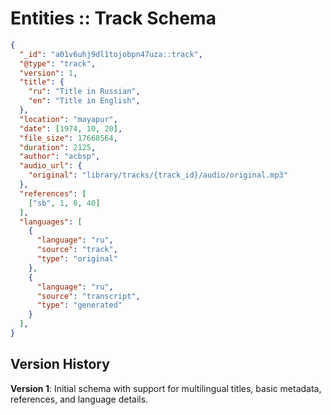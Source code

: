 # Entities :: Track Schema

```json
{
  "_id": "a01v6uhj9dl1tojobpn47uza::track",
  "@type": "track",
  "version": 1,
  "title": {
    "ru": "Title in Russian",
    "en": "Title in English",
  },
  "location": "mayapur",
  "date": [1974, 10, 20],
  "file_size": 17668564,
  "duration": 2125,
  "author": "acbsp",
  "audio_url": {
    "original": "library/tracks/{track_id}/audio/original.mp3"
  },
  "references": [
    ["sb", 1, 8, 40]
  ],
  "languages": [
    {
      "language": "ru",
      "source": "track",
      "type": "original"
    },
    {
      "language": "ru",
      "source": "transcript",
      "type": "generated"
    }
  ],
}
```

## Version History
**Version 1**: Initial schema with support for multilingual titles, basic metadata, references, and language details.